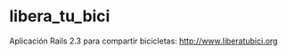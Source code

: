 libera_tu_bici
==============

Aplicación Rails 2.3 para compartir bicicletas: http://www.liberatubici.org